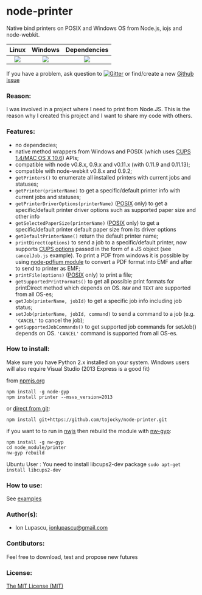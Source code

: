 node-printer
============
Native bind printers on POSIX and Windows OS from Node.js, iojs and node-webkit.
<table>
  <thead>
    <tr>
      <th>Linux</th>
      <th>Windows</th>
      <th>Dependencies</th>
    </tr>
  </thead>
  <tbody>
    <tr>
      <td align="center">
        <a href="https://travis-ci.org/tojocky/node-printer"><img src="https://travis-ci.org/tojocky/node-printer.svg?branch=master"></a>
      </td>
      <td align="center">
        <a href="https://ci.appveyor.com/project/tojocky/node-printer"><img src="https://ci.appveyor.com/api/projects/status/9y800f36wla35ee7?svg=true"></a>
      </td>
      <td align="center">
        <a href="https://david-dm.org/tojocky/node-printer"><img src="https://david-dm.org/tojocky/node-printer.svg"></a>
      </td>
    </tr>
  </tbody>
</table>

If you have a problem, ask question to [![Gitter](https://badges.gitter.im/Join%20Chat.svg)](https://gitter.im/tojocky/node-printer?utm_source=badge&utm_medium=badge&utm_campaign=pr-badge&utm_content=badge) or find/create a new [Github issue](https://github.com/tojocky/node-printer/issues)

### Reason:

I was involved in a project where I need to print from Node.JS. This is the reason why I created this project and I want to share my code with others.


### Features:

* no dependecies;
* native method wrappers from Windows  and POSIX (which uses [CUPS 1.4/MAC OS X 10.6](http://cups.org/)) APIs;
* compatible with node v0.8.x, 0.9.x and v0.11.x (with 0.11.9 and 0.11.13);
* compatible with node-webkit v0.8.x and 0.9.2;
* `getPrinters()` to enumerate all installed printers with current jobs and statuses;
* `getPrinter(printerName)` to get a specific/default printer info with current jobs and statuses;
* `getPrinterDriverOptions(printerName)` ([POSIX](http://en.wikipedia.org/wiki/POSIX) only) to get a specific/default printer driver options such as supported paper size and other info
* `getSelectedPaperSize(printerName)` ([POSIX](http://en.wikipedia.org/wiki/POSIX) only) to get a specific/default printer default paper size from its driver options
* `getDefaultPrinterName()` return the default printer name;
* `printDirect(options)` to send a job to a specific/default printer, now supports [CUPS options](http://www.cups.org/documentation.php/options.html) passed in the form of a JS object (see `cancelJob.js` example). To print a PDF from windows it is possible by using [node-pdfium module](https://github.com/tojocky/node-pdfium) to convert a PDF format into EMF and after to send to printer as EMF;
* `printFile(options)`  ([POSIX](http://en.wikipedia.org/wiki/POSIX) only) to print a file;
* `getSupportedPrintFormats()` to get all possible print formats for printDirect method which depends on OS. `RAW` and `TEXT` are supported from all OS-es;
* `getJob(printerName, jobId)` to get a specific job info including job status;
* `setJob(printerName, jobId, command)` to send a command to a job (e.g. `'CANCEL'` to cancel the job);
* `getSupportedJobCommands()` to get supported job commands for setJob() depends on OS. `'CANCEL'` command is supported from all OS-es.


### How to install:
Make sure you have Python 2.x installed on your system. Windows users will also require Visual Studio (2013 Express is a good fit)

from [npmjs.org](https://www.npmjs.org/package/printer)

    npm install -g node-gyp
    npm install printer --msvs_version=2013

or [direct from git](https://www.npmjs.org/doc/cli/npm-install.html):

    npm install git+https://github.com/tojocky/node-printer.git
if you want to to run in [nwjs](http://nwjs.io/) then rebuild the module with [nw-gyp](https://github.com/nwjs/nw-gyp):
```
npm install -g nw-gyp
cd node_module/printer
nw-gyp rebuild
```

Ubuntu User :
You need to install libcups2-dev package
`sudo apt-get install libcups2-dev`


### How to use:

See [examples](https://github.com/tojocky/node-printer/tree/master/examples)

### Author(s):

* Ion Lupascu, ionlupascu@gmail.com

### Contibutors:

Feel free to download, test and propose new futures

### License:
 [The MIT License (MIT)](http://opensource.org/licenses/MIT)
